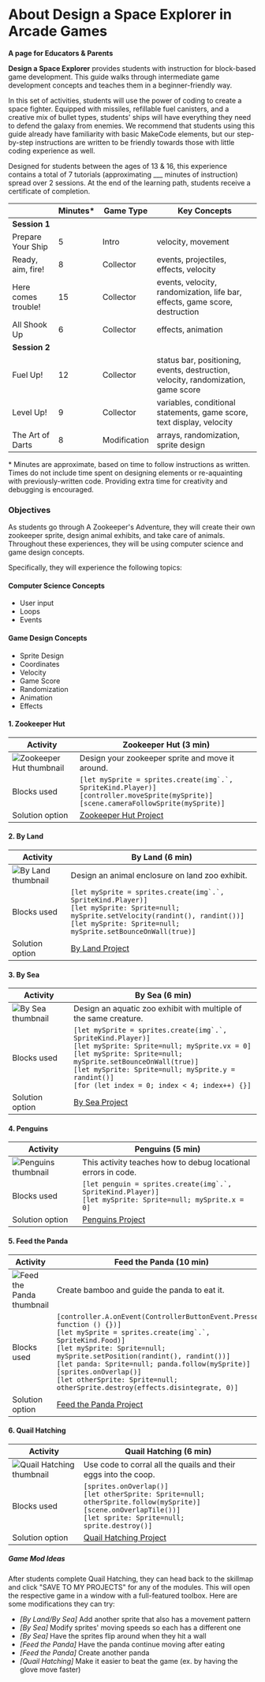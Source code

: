 # About Design a Space Explorer in Arcade Games

**A page for Educators & Parents**

**Design a Space Explorer** provides students with instruction for block-based game development. This guide walks through intermediate game development concepts and teaches them in a beginner-friendly way.

In this set of activities, students will use the power of coding to create a space fighter. Equipped with missiles, refillable fuel canisters, and a creative mix of bullet types, students' ships will have everything they need to defend the galaxy from enemies. We recommend that students using this guide already have familiarity with basic MakeCode elements, but our step-by-step instructions are written to be friendly towards those with little coding experience as well.

Designed for students between the ages of 13 & 16, this experience contains a total of 7 tutorials (approximating ___ minutes of instruction) spread over 2 sessions.  At the end of the learning path, students receive a certificate of completion.

|                 | Minutes* | Game Type | Key Concepts |
| --------------- | -------- | --------- | ------------ |
| **Session 1**           |          |           |              |
| Prepare Your Ship | 5 | Intro | velocity, movement |
| Ready, aim, fire! | 8 | Collector | events, projectiles, effects, velocity |
| Here comes trouble! | 15 | Collector | events, velocity, randomization, life bar, effects, game score, destruction |
| All Shook Up | 6 | Collector | effects, animation |
| **Session 2**           |          |           |              |
| Fuel Up! | 12 | Collector | status bar, positioning, events, destruction, velocity, randomization, game score |
| Level Up! | 9 | Collector | variables, conditional statements, game score, text display, velocity |
| The Art of Darts | 8 | Modification | arrays, randomization, sprite design |

\* Minutes are approximate, based on time to follow instructions as written. Times do not include time spent on designing elements or re-aquainting with previously-written code. Providing extra time for creativity and debugging is encouraged.

### Objectives 

As students go through A Zookeeper's Adventure, they will create their own zookeeper sprite, design animal exhibits, and take care of animals. Throughout these experiences, they will be using computer science and game design concepts.

Specifically, they will experience the following topics:

#### Computer Science Concepts

- User input
- Loops
- Events

#### Game Design Concepts

- Sprite Design
- Coordinates
- Velocity
- Game Score
- Randomization
- Animation
- Effects

#### 1. Zookeeper Hut

| Activity | Zookeeper Hut (3 min) |
|---|---|
| ![Zookeeper Hut thumbnail](/static/skillmap/zoo/activity1.png) | Design your zookeeper sprite and move it around. |
| Blocks used | ``[let mySprite = sprites.create(img`.`, SpriteKind.Player)]``<br/>``[controller.moveSprite(mySprite)]``<br/> ``[scene.cameraFollowSprite(mySprite)]``|
| Solution option | [Zookeeper Hut Project](https://makecode.com/_UrRYAkLCjTW7) |

#### 2. By Land

| Activity | By Land (6 min) |
|---|---|
| ![By Land thumbnail](/static/skillmap/zoo/activity2.png) | Design an animal enclosure on land zoo exhibit. |
| Blocks used | ``[let mySprite = sprites.create(img`.`, SpriteKind.Player)]``<br/>``[let mySprite: Sprite=null; mySprite.setVelocity(randint(), randint())]``<br/>``[let mySprite: Sprite=null; mySprite.setBounceOnWall(true)]`` |
| Solution option | [By Land Project](https://makecode.com/_TeKEE8W21eXa) |

#### 3. By Sea

| Activity | By Sea (6 min) |
|---|---|
| ![By Sea thumbnail](/static/skillmap/zoo/activity2-2.png) | Design an aquatic zoo exhibit with multiple of the same creature. |
| Blocks used | ``[let mySprite = sprites.create(img`.`, SpriteKind.Player)]``<br/>``[let mySprite: Sprite=null; mySprite.vx = 0]``<br/>``[let mySprite: Sprite=null; mySprite.setBounceOnWall(true)]``<br/>``[let mySprite: Sprite=null; mySprite.y = randint()]``<br/>``[for (let index = 0; index < 4; index++) {}]`` |
| Solution option | [By Sea Project](https://makecode.com/_beDHXiLcj8dk) |

#### 4. Penguins

| Activity | Penguins (5 min) |
|---|---|
| ![Penguins thumbnail](/static/skillmap/zoo/activity3.png) | This activity teaches how to debug locational errors in code. |
| Blocks used | ``[let penguin = sprites.create(img`.`, SpriteKind.Player)]``<br/>``[let mySprite: Sprite=null; mySprite.x = 0]`` |
| Solution option | [Penguins Project](https://makecode.com/_7FETiTYJiKq8) |

#### 5. Feed the Panda

| Activity | Feed the Panda (10 min) |
|---|---|
| ![Feed the Panda thumbnail](/static/skillmap/zoo/activity4.png) | Create bamboo and guide the panda to eat it. |
| Blocks used | ``[controller.A.onEvent(ControllerButtonEvent.Pressed, function () {})]``<br/>``[let mySprite = sprites.create(img`.`, SpriteKind.Food)]``<br/>``[let mySprite: Sprite=null; mySprite.setPosition(randint(), randint())]``<br/>``[let panda: Sprite=null; panda.follow(mySprite)]``<br/>``[sprites.onOverlap()]``<br/>``[let otherSprite: Sprite=null; otherSprite.destroy(effects.disintegrate, 0)]``|
| Solution option | [Feed the Panda Project](https://makecode.com/_8AoUX74TK1Rr) |

#### 6. Quail Hatching

| Activity | Quail Hatching (6 min) |
|---|---|
| ![Quail Hatching thumbnail](/static/skillmap/zoo/activity5.png) | Use code to corral all the quails and their eggs into the coop. |
| Blocks used | ``[sprites.onOverlap()]``<br/>``[let otherSprite: Sprite=null; otherSprite.follow(mySprite)]``<br/>``[scene.onOverlapTile())]``<br/>``[let sprite: Sprite=null; sprite.destroy()]`` |
| Solution option | [Quail Hatching Project](https://makecode.com/_UC93YfEEVEgq) |

##### Game Mod Ideas

After students complete Quail Hatching, they can head back to the skillmap and click "SAVE TO MY PROJECTS" for any of the modules. This will open the respective game in a window with a full-featured toolbox. Here are some modifications they can try:

- _[By Land/By Sea]_ Add another sprite that also has a movement pattern 
- _[By Sea]_ Modify sprites' moving speeds so each has a different one
- _[By Sea]_ Have the sprites flip around when they hit a wall
- _[Feed the Panda]_ Have the panda continue moving after eating
- _[Feed the Panda]_ Create another panda
- _[Quail Hatching]_ Make it easier to beat the game (ex. by having the glove move faster)